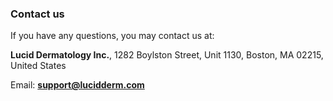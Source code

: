 ### Contact us
If you have any questions, you may contact us at:

**Lucid Dermatology Inc.**, 1282 Boylston Street, Unit 1130, Boston, MA 02215, United States

Email: **support@lucidderm.com**